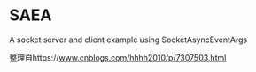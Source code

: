 # SAEA
A socket server and client example using SocketAsyncEventArgs

整理自https://www.cnblogs.com/hhhh2010/p/7307503.html
